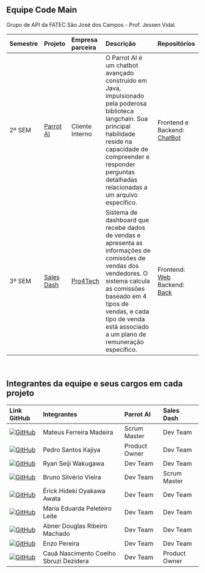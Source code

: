 
## Equipe Code Main 

Grupo de API da FATEC São José dos Campos - Prof. Jessen Vidal. 

<div align="center">

| Semestre | Projeto                                                                  | Empresa parceira                               | Descrição                                                                                                                                                                                                             | Repositórios                                                                                                                                                                                                                                                                                                                                                                                                                                                                                                                                                       |
| :------- | :----------------------------------------------------------------------- | :--------------------------------------------- | :-------------------------------------------------------------------------------------------------------------------------------------------------------------------------------------------------------------------- | :----------------------------------------------------------------------------------------------------------------------------------------------------------------------------------------------------------------------------------------------------------------------------------------------------------------------------------------------------------------------------------------------------------------------------------------------------------------------------------------------------------------------------------------------------------------- |
| 2º SEM   | [Parrot AI](https://github.com/C0demain/Documentation)               | Cliente Interno | O Parrot AI é um chatbot avançado construído em Java, impulsionado pela poderosa biblioteca langchain. Sua principal habilidade reside na capacidade de compreender e responder perguntas detalhadas relacionadas a um arquivo específico.                                                                                               | Frontend e Backend: <a href="https://github.com/C0demain/API-2-semestre"> ChatBot <a/>                                                                                                                                                                                                                                                                                                                                                                                                       |
| 3º SEM   | [Sales Dash](https://github.com/C0demain/sales-dash-documentation) | [Pro4Tech](https://www.pro4tech.com.br/)             | Sistema de dashboard que recebe dados de vendas e apresenta as informações de comissões de vendas dos vendedores. O sistema calcula as comissões baseado em 4 tipos de vendas, e cada tipo de venda está associado a um plano de remuneração específico. | Frontend: <a href="https://github.com/C0demain/sales-dash-web">Web<a/> <br> Backend: <br> <a href="https://github.com/C0demain/sales-dash-back"> Back <a/>  
                                                                                                                                                                                                                                                                                                        
</div>
<br/>

## Integrantes da equipe e seus cargos em cada projeto

<div align="text-align:center">

| Link GitHub                                                                                                                                        | Integrantes                            | Parrot AI      | Sales Dash     |
| :--------------------------------------------------------------------------------------------------------------------------------------------- | :-------------------------------------- | :-------------- | :-------------- |
| [![GitHub](https://img.shields.io/badge/GitHub-111217?style=flat-square&logo=github&logoColor=white)](https://github.com/mafemad)            | Mateus Ferreira Madeira                | Scrum Master   | Dev Team       |
| [![GitHub](https://img.shields.io/badge/GitHub-111217?style=flat-square&logo=github&logoColor=white)](https://github.com/kajiyap)            | Pedro Santos Kajiya                    | Product Owner  | Dev Team       |
| [![GitHub](https://img.shields.io/badge/GitHub-111217?style=flat-square&logo=github&logoColor=white)](https://github.com/ryan-wakugawa)      | Ryan Seiji Wakugawa                    | Dev Team       | Dev Team       |
| [![GitHub](https://img.shields.io/badge/GitHub-111217?style=flat-square&logo=github&logoColor=white)](https://github.com/BrunoVieira003)     | Bruno Silvério Vieira                  | Dev Team       | Scrum Master   |
| [![GitHub](https://img.shields.io/badge/GitHub-111217?style=flat-square&logo=github&logoColor=white)](https://github.com/erickhoawata)       | Érick Hideki Oyakawa Awata             | Dev Team       | Dev Team       |
| [![GitHub](https://img.shields.io/badge/GitHub-111217?style=flat-square&logo=github&logoColor=white)](https://github.com/Dudaleite08)         | Maria Eduarda Peleteiro Leite          | Dev Team       | Dev Team       |
| [![GitHub](https://img.shields.io/badge/GitHub-111217?style=flat-square&logo=github&logoColor=white)](https://github.com/abnerdouglas)       | Abner Douglas Ribeiro Machado          | Dev Team       | Dev Team       |
| [![GitHub](https://img.shields.io/badge/GitHub-111217?style=flat-square&logo=github&logoColor=white)](https://github.com/Enzopereira01)         | Enzo Pereira                           | Dev Team       | Dev Team       |
| [![GitHub](https://img.shields.io/badge/GitHub-111217?style=flat-square&logo=github&logoColor=white)](https://github.com/CauaDezidera)          | Cauã Nascimento Coelho Sbruzi Dezidera | Dev Team       | Product Owner  |

</div>

